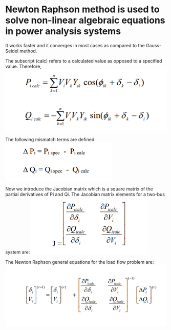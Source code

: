 # Newton Raphson method is used to solve non-linear algebraic equations in power analysis systems
It works faster and it converges in most cases as compared to the Gauss-Seidel method.

The subscript (calc) refers to a calculated value as opposed to a specified value. Therefore,  
![alt text](https://github.com/shankar-shiv/Power-System-Analysis/blob/master/load%20flow%20analysis/newton%20raphson/images/PI(calc)QI(calc).PNG "Pi[calc] Qi[calc]")

The following mismatch terms are defined:
![alt text](https://github.com/shankar-shiv/Power-System-Analysis/blob/master/load%20flow%20analysis/newton%20raphson/images/mismatch_terms.PNG "Mismatch terms")

Now we introduce the Jacobian matrix which is a square matrix of the partial derivatives of Pi and Qi. 
The Jacobian matrix elements for a two-bus system are:
![alt text](https://github.com/shankar-shiv/Power-System-Analysis/blob/master/load%20flow%20analysis/newton%20raphson/images/jacobian_matrix.PNG "Jacobian Matrix")

The Newton Raphson general equations for the load flow problem are:
![alt text](https://github.com/shankar-shiv/Power-System-Analysis/blob/master/load%20flow%20analysis/newton%20raphson/images/newton-raphon.PNG "Newton-Raphson")
